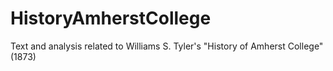 # HistoryAmherstCollege
Text and analysis related to Williams S. Tyler's "History of Amherst College" (1873)
